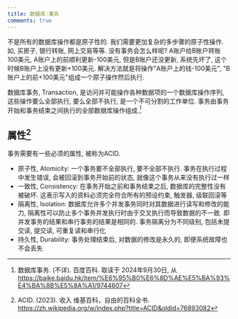```yaml
---
title: 数据库:事务
comments: true
---
```


不是所有的数据库操作都是原子性的. 我们需要更加复杂的多步骤的原子性操作. 如, 买房子, 银行转账, 网上交易等等. 没有事务会怎么样呢? A账户给B账户转账100美元, A账户上的前顺利更新-100美元, 但是B账户还没更新, 系统先坏了, 这个时候B账户上没有更新+100美元. 解决方法就是将操作"A账户上的钱-100美元", "B账户上的前+100美元"组成一个原子操作然后执行. 

数据库事务, Transaction, 是访问并可能操作各种数据项的一个数据库操作序列, 这些操作要么全部执行, 要么全部不执行, 是一个不可分割的工作单位. 事务由事务开始和事务结束之间执行的全部数据库操作组成.[^1]

## 属性[^2]

事务需要有一些必须的属性, 被称为ACID.

- 原子性, Atomicity: 一个事务要不全部执行, 要不全部不执行. 事务在执行过程中发生错误, 会被回滚到事务开始前的状态, 就像这个事务从来没有执行过一样
- 一致性, Consistency: 在事务开始之前和事务结束之后, 数据库的完整性没有被破坏. 这表示写入的资料必须完全符合所有的预设约束, 触发器, 级联回滚等
- 隔离性, Isolation: 数据库允许多个并发事务同时对其数据进行读写和修改的能力, 隔离性可以防止多个事务并发执行时由于交叉执行而导致数据的不一致. 即并发事务的结果和串行事务的结果是相同的. 事务隔离分为不同级别, 包括未提交读, 提交读, 可重复读和串行化
- 持久性, Durability: 事务处理结束后, 对数据的修改是永久的, 即便系统故障也不会丢失


[^1]: 数据库事务. (不详). 百度百科. 取读于 2024年9月30日, 从 https://baike.baidu.hk/item/%E6%95%B0%E6%8D%AE%E5%BA%93%E4%BA%8B%E5%8A%A1/9744607
[^2]: ACID. (2023). 收入 维基百科，自由的百科全书. https://zh.wikipedia.org/w/index.php?title=ACID&oldid=76893082
